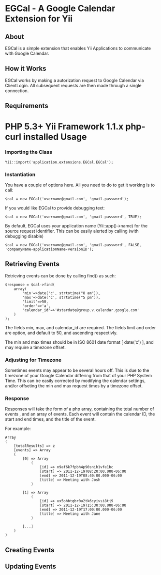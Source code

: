 EGCal - A Google Calendar Extension for Yii
=============

About
-----

EGCal is a simple extension that enables Yii Applications to communicate with Google Calendar.

How it Works
------------

EGCal works by making a autorization request to Google Calendar via ClientLogin. All subsequent requests are then
made through a single connection.

Requirements
------------
PHP 5.3+
Yii Framework 1.1.x
php-curl installed
Usage
=====

### Importing the Class

	Yii::import('application.extensions.EGCal.EGCal');

### Instantiation

You have a couple of options here. All you need to do to get it working is to call:

	$cal = new EGCal('username@gmail.com', 'gmail-password');

If you would like EGCal to provide debugging text:
	
	$cal = new EGCal('username@gmail.com', 'gmail-password', TRUE);

By default, EGCal uses your application name (Yii::app()->name) for the source request identifier. This can be easily alerted by calling (with debugging disable)

	$cal = new EGCal('username@gmail.com', 'gmail-password', FALSE, 'companyName-applicationName-versionID');
				

Retrieving Events
-----------------

Retrieving events can be done by calling find() as such:
            
	$response = $cal->find(
		array(
			'min'=>date('c', strtotime("8 am")), 
			'max'=>date('c', strtotime("5 pm")),
			'limit'=>50,
			'order'=>'a',
			'calendar_id'=>'#stardate@group.v.calendar.google.com'
		)
	);

The fields min, max, and calendar_id are required.
The fields limit and order are option, and default to 50, and ascending respectivly.

The min and max times should be in ISO 8601 date format [ date('c') ], and may require a timezone offset.


### Adjusting for Timezone

Sometimes events may appear to be several hours off. This is due to the timezone of your Google Calendar differing from that of your PHP System Time.
This can be easily corrected by modifying the calendar settings, and/or offseting the min and max request times by a timezone offset.

### Response
Responses will take the form of a php array, containing the total number of events , and an array of events.
Each event will contain the calendar ID, the start and end times, and the title of the event.

For example:

	Array
	(
	    [totalResults] => z
	    [events] => Array
		(
		    [0] => Array
		        (
		            [id] => n9af6k7fpbh4p90snih1vfe1bc
		            [start] => 2011-12-19T08:20:00.000-06:00
		            [end] => 2011-12-19T08:40:00.000-06:00
		            [title] => Meeting with Josh
		        )

		    [1] => Array
		        (
		            [id] => ux5ohbtgbr0u2tk6cyivsi8tj9
		            [start] => 2011-12-19T15:30:00.000-06:00
		            [end] => 2011-12-19T17:00:00.000-06:00
		            [title] => Meeting with Jane
		        )
			
		    [...]
		)
	)

	
Creating Events
---------------


Updating Events
---------------
